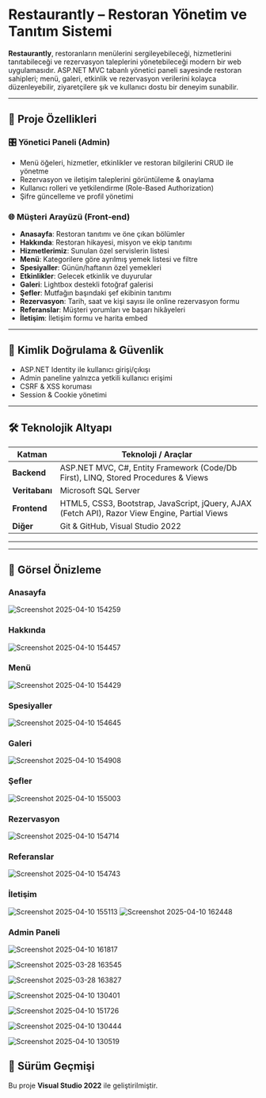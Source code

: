 # Restaurantly – Restoran Yönetim ve Tanıtım Sistemi

**Restaurantly**, restoranların menülerini sergileyebileceği, hizmetlerini tanıtabileceği ve rezervasyon taleplerini yönetebileceği modern bir web uygulamasıdır. ASP.NET MVC tabanlı yönetici paneli sayesinde restoran sahipleri; menü, galeri, etkinlik ve rezervasyon verilerini kolayca düzenleyebilir, ziyaretçilere şık ve kullanıcı dostu bir deneyim sunabilir.

---

## 🚀 Proje Özellikleri

### 🎛️ Yönetici Paneli (Admin)
- Menü öğeleri, hizmetler, etkinlikler ve restoran bilgilerini CRUD ile yönetme  
- Rezervasyon ve iletişim taleplerini görüntüleme & onaylama  
- Kullanıcı rolleri ve yetkilendirme (Role-Based Authorization)  
- Şifre güncelleme ve profil yönetimi  

### 🌐 Müşteri Arayüzü (Front‑end)
- **Anasayfa**: Restoran tanıtımı ve öne çıkan bölümler  
- **Hakkında**: Restoran hikayesi, misyon ve ekip tanıtımı  
- **Hizmetlerimiz**: Sunulan özel servislerin listesi  
- **Menü**: Kategorilere göre ayrılmış yemek listesi ve filtre  
- **Spesiyaller**: Günün/haftanın özel yemekleri  
- **Etkinlikler**: Gelecek etkinlik ve duyurular  
- **Galeri**: Lightbox destekli fotoğraf galerisi  
- **Şefler**: Mutfağın başındaki şef ekibinin tanıtımı  
- **Rezervasyon**: Tarih, saat ve kişi sayısı ile online rezervasyon formu  
- **Referanslar**: Müşteri yorumları ve başarı hikâyeleri  
- **İletişim**: İletişim formu ve harita embed  

---

## 🔐 Kimlik Doğrulama & Güvenlik

- ASP.NET Identity ile kullanıcı girişi/çıkışı  
- Admin paneline yalnızca yetkili kullanıcı erişimi  
- CSRF & XSS koruması  
- Session & Cookie yönetimi  

---

## 🛠️ Teknolojik Altyapı

| Katman           | Teknoloji / Araçlar                            |
|------------------|------------------------------------------------|
| **Backend**      | ASP.NET MVC, C#, Entity Framework (Code/Db First), LINQ, Stored Procedures & Views |
| **Veritabanı**   | Microsoft SQL Server                           |
| **Frontend**     | HTML5, CSS3, Bootstrap, JavaScript, jQuery, AJAX (Fetch API), Razor View Engine, Partial Views |
| **Diğer**        | Git & GitHub, Visual Studio 2022               |

---

---

## 📸 Görsel Önizleme

### Anasayfa  
![Screenshot 2025-04-10 154259](https://github.com/user-attachments/assets/453f617d-da4e-443f-b44c-b28abfdf7a82)


### Hakkında  

![Screenshot 2025-04-10 154457](https://github.com/user-attachments/assets/8a7f4e53-3308-4820-9791-35e8a5616b51)

### Menü  
![Screenshot 2025-04-10 154429](https://github.com/user-attachments/assets/31c30efe-b8ed-4323-9533-16d39659328a)


### Spesiyaller  
![Screenshot 2025-04-10 154645](https://github.com/user-attachments/assets/f2f24b0a-d621-4baf-bf90-bcfc7a51b358)

### Galeri  
![Screenshot 2025-04-10 154908](https://github.com/user-attachments/assets/264562d9-f0bd-4bd2-aefd-59f515d23441)


### Şefler  
![Screenshot 2025-04-10 155003](https://github.com/user-attachments/assets/7939dc2e-a145-407a-9906-029b8775b4ff)


### Rezervasyon  
![Screenshot 2025-04-10 154714](https://github.com/user-attachments/assets/0a2ef412-73b8-4632-aaca-8167064ce226)


### Referanslar  
![Screenshot 2025-04-10 154743](https://github.com/user-attachments/assets/bb8f2cd9-4e8d-40ed-8904-6cdd9c594346)


### İletişim  
![Screenshot 2025-04-10 155113](https://github.com/user-attachments/assets/38c9df58-d2ac-4d63-a52e-dd95413cf745)
![Screenshot 2025-04-10 162448](https://github.com/user-attachments/assets/c793a9b9-003d-411c-8a7b-260ff544fdb9)


### Admin Paneli  
![Screenshot 2025-04-10 161817](https://github.com/user-attachments/assets/5ceeb507-1a02-4bac-ba94-1ee8f93c9ed4)

![Screenshot 2025-03-28 163545](https://github.com/user-attachments/assets/e70203b1-e7f2-4e4e-a5fe-b103152c32aa)

![Screenshot 2025-03-28 163827](https://github.com/user-attachments/assets/fb0847b0-22e8-4ab9-b594-80268345c8a6)

![Screenshot 2025-04-10 130401](https://github.com/user-attachments/assets/006cd93a-6101-4419-af1b-643220f0ad7c)

![Screenshot 2025-04-10 151726](https://github.com/user-attachments/assets/d4359f41-ae2e-4cc7-919b-7e4581b336af)

![Screenshot 2025-04-10 130444](https://github.com/user-attachments/assets/13ae559b-32d1-4584-9274-79a80300c347)

![Screenshot 2025-04-10 130519](https://github.com/user-attachments/assets/e0bce201-eb0d-4ddc-8975-b85642aa35ac)


## 📜 Sürüm Geçmişi

Bu proje **Visual Studio 2022** ile geliştirilmiştir.  






